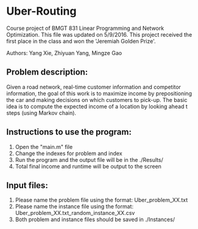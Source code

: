 # Uber-Routing
Course project of BMGT 831 Linear Programming and Network Optimization. This file was updated on 5/9/2016.
This project received the first place in the class and won the 'Jeremiah Golden Prize'.

Authors: Yang Xie, Zhiyuan Yang, Mingze Gao

## Problem description:
Given a road network, real-time customer information and competitor information, the goal of this work is to maximize income by prepositioning the car and making decisions on which customers to pick-up. The basic idea is to compute the expected income of a location by looking ahead t steps (using Markov chain). 


	
## Instructions to use the program: 
1. Open the "main.m" file 
2. Change the indexes for problem and index 
3. Run the program and the output file will be in the ./Results/ 
4. Total final income and runtime will be output to the screen 
	
## Input files: 
1. Please name the problem file using the format: Uber_problem_XX.txt 
2. Please name the instance file using the format: Uber_problem_XX.txt_random_instance_XX.csv
3. Both problem and instance files should be saved in ./Instances/
	
